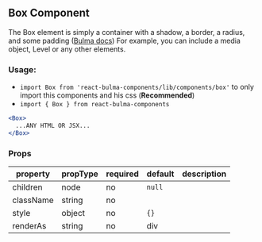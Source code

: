 ## Box Component

The Box element is simply a container with a shadow, a border, a radius, and some padding ([Bulma docs](https://bulma.io/documentation/elements/box/))
For example, you can include a media object, Level or any other elements.

### Usage:

- `import Box from 'react-bulma-components/lib/components/box'` to only import this components and his css (**Recommended**)
- `import { Box } from react-bulma-components`

```jsx
<Box>
  ...ANY HTML OR JSX...
</Box>
```

### Props

|property|propType|required|default|description|
|---|---|---|---|---|
|children|node|no|`null`||
|className|	string|	no|||
|style|	object|	no|	`{}`||
|renderAs|	string|	no|div||